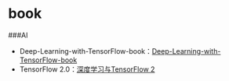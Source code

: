 # book

###AI

- Deep-Learning-with-TensorFlow-book：[Deep-Learning-with-TensorFlow-book](https://github.com/dragen1860/Deep-Learning-with-TensorFlow-book)
- TensorFlow 2.0：[深度学习与TensorFlow 2](https://github.com/dragen1860/TensorFlow-2.x-Tutorials)
